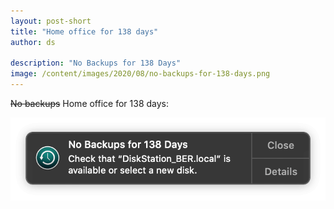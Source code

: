 ```yaml
---
layout: post-short
title: "Home office for 138 days"
author: ds

description: "No Backups for 138 Days"
image: /content/images/2020/08/no-backups-for-138-days.png
---
```


~~No backups~~ Home office for 138 days:

<img class="seamless" src="/content/images/2020/08/no-backups-for-138-days.png" alt="No Backups for 138 Days">
